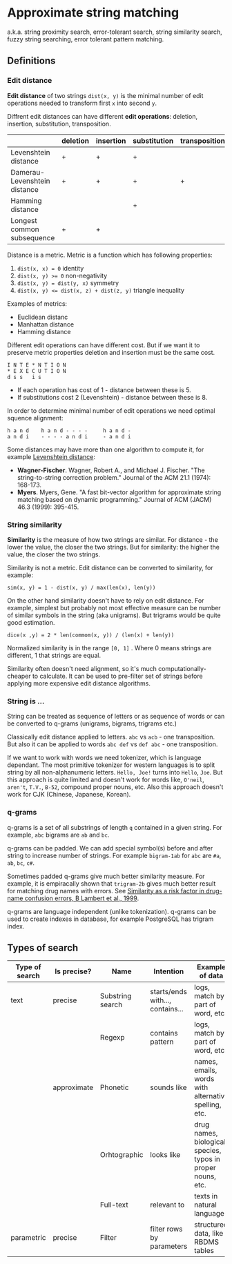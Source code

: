 # Approximate string matching

a.k.a. string proximity search, error-tolerant search, string similarity search, fuzzy string searching, error tolerant pattern matching.

## Definitions

### Edit distance

**Edit distance** of two strings `dist(x, y)` is the minimal number of edit operations needed to transform first `x` into second `y`.

Diffrent edit distances can have different **edit operations**: deletion, insertion, substitution, transposition.

|                              | deletion | insertion | substitution | transposition |
| ---------------------------- | -------- | --------- | ------------ | ------------- |
| Levenshtein distance         | +        | +         | +            |               |
| Damerau-Levenshtein distance | +        | +         | +            | +             |
| Hamming distance             |          |           | +            |               |
| Longest common subsequence   | +        | +         |              |               |

Distance is a metric. Metric is a function which has following properties:

1. `dist(x, x) = 0` identity
2. `dist(x, y) >= 0` non-negativity
3. `dist(x, y) = dist(y, x)` symmetry
4. `dist(x, y) <= dist(x, z) + dist(z, y)` triangle inequality

Examples of metrics:

- Euclidean distanc
- Manhattan distance
- Hamming distance

Different edit operations can have different cost. But if we want it to preserve metric properties deletion and insertion must be the same cost.

```
I N T E * N T I O N
* E X E C U T I O N
d s s   i s
```

- If each operation has cost of 1 - distance between these is 5.
- If substitutions cost 2 (Levenshtein) - distance between these is 8.

In order to determine minimal number of edit operations we need optimal squence alignment:

```
h a n d    h a n d - - - -     h a n d -
a n d i    - - - - a n d i     - a n d i
```

Some distances may have more than one algorithm to compute it, for example [Levenshtein distance](https://ceptord.net/20200815-Comparison.html):

- **Wagner-Fischer**. Wagner, Robert A., and Michael J. Fischer. "The string-to-string correction problem." Journal of the ACM 21.1 (1974): 168-173.
- **Myers**. Myers, Gene. "A fast bit-vector algorithm for approximate string matching based on dynamic programming." Journal of ACM (JACM) 46.3 (1999): 395-415.

### String similarity

**Similarity** is the measure of how two strings are similar. For distance - the lower the value, the closer the two strings. But for similarity: the higher the value, the closer the two strings.

Similarity is not a metric. Edit distance can be converted to similarity, for example:

```
sim(x, y) = 1 - dist(x, y) / max(len(x), len(y))
```

On the other hand similarity doesn't have to rely on edit distance. For example, simplest but probably not most effective measure can be number of similar symbols in the string (aka unigrams). But trigrams would be quite good estimation.

```
dice(x ,y) = 2 * len(commom(x, y)) / (len(x) + len(y))
```

Normalized similarity is in the range `[0, 1]` . Where 0 means strings are different, 1 that strings are equal.

Similarity often doesn't need alignment, so it's much computationally-cheaper to calculate. It can be used to pre-filter set of strings before applying more expensive edit distance algorithms.

### String is ...

String can be treated as sequence of letters or as sequence of words or can be converted to q-grams (unigrams, bigrams, trigrams etc.)

Classically edit distance applied to letters. `abc` vs `acb` - one transposition. But also it can be applied to words `abc def` vs `def abc` - one transposition.

If we want to work with words we need tokenizer, which is language dependant. The most primitive tokenizer for western languages is to split string by all non-alphanumeric letters. `Hello, Joe!` turns into `Hello`, `Joe`. But this approach is quite limited and doesn't work for words like, `O'neil`, `aren't`, `T.V.`, `B-52`, compound proper nouns, etc. Also this approach doesn't work for CJK (Chinese, Japanese, Korean).

### q-grams

q-grams is a set of all substrings of length `q` contained in a given string. For example, `abc` bigrams are `ab` and `bc`.

q-grams can be padded. We can add special symbol(s) before and after string to increase number of strings. For example `bigram-1ab` for `abc` are `#a`, `ab`, `bc`, `c#`.

Sometimes padded q-grams give much better similarity measure. For example, it is empiracally shown that `trigram-2b` gives much better result for matching drug names with errors. See [Similarity as a risk factor in drug-name confusion errors, B Lambert et al., 1999](https://www.researchgate.net/profile/Sanjay-Gandhi-3/publication/12701019_Similarity_as_a_risk_factor_in_drug-name_confusion_errors_the_look-alike_orthographic_and_sound-alike_phonetic_model/links/0deec51e6f14b979c1000000/Similarity-as-a-risk-factor-in-drug-name-confusion-errors-the-look-alike-orthographic-and-sound-alike-phonetic-model.pdf).

q-grams are language independent (unlike tokenization). q-grams can be used to create indexes in database, for example PostgreSQL has trigram index.

## Types of search

| Type of search | Is precise? | Name             | Intention                        | Example of data                                             |
| -------------- | ----------- | ---------------- | -------------------------------- | ----------------------------------------------------------- |
| text           | precise     | Substring search | starts/ends with..., contains... | logs, match by part of word, etc.                           |
|                |             | Regexp           | contains pattern                 | logs, match by part of word, etc.                           |
|                | approximate | Phonetic         | sounds like                      | names, emails, words with alternative spelling, etc.        |
|                |             | Orhtographic     | looks like                       | drug names, biological species, typos in proper nouns, etc. |
|                |             | Full-text        | relevant to                      | texts in natural language                                   |
| parametric     | precise     | Filter           | filter rows by parameters        | structured data, like RBDMS tables                          |
